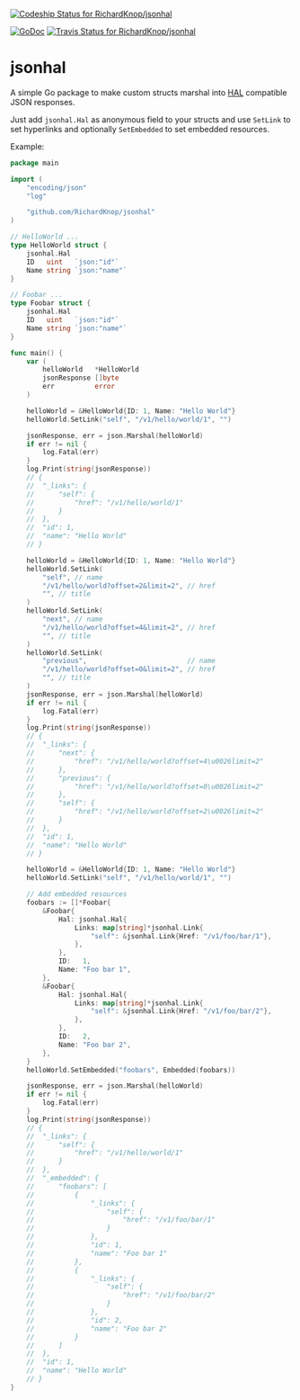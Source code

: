 [![Codeship Status for RichardKnop/jsonhal](https://codeship.com/projects/8537a230-37b2-0134-07fa-02b643534a44/status?branch=master)](https://codeship.com/projects/165842)

[![GoDoc](https://img.shields.io/badge/godoc-reference-blue.svg)](http://godoc.org/github.com/RichardKnop/jsonhal)
[![Travis Status for RichardKnop/jsonhal](https://travis-ci.org/RichardKnop/jsonhal.svg?branch=master)](https://travis-ci.org/RichardKnop/jsonhal)

# jsonhal

A simple Go package to make custom structs marshal into [HAL](http://stateless.co/hal_specification.html) compatible JSON responses.

Just add `jsonhal.Hal` as anonymous field to your structs and use `SetLink` to set hyperlinks and optionally `SetEmbedded` to set embedded resources.

Example:

```go
package main

import (
	"encoding/json"
	"log"

	"github.com/RichardKnop/jsonhal"
)

// HelloWorld ...
type HelloWorld struct {
	jsonhal.Hal
	ID   uint   `json:"id"`
	Name string `json:"name"`
}

// Foobar ...
type Foobar struct {
	jsonhal.Hal
	ID   uint   `json:"id"`
	Name string `json:"name"`
}

func main() {
	var (
		helloWorld   *HelloWorld
		jsonResponse []byte
		err          error
	)

	helloWorld = &HelloWorld{ID: 1, Name: "Hello World"}
	helloWorld.SetLink("self", "/v1/hello/world/1", "")

	jsonResponse, err = json.Marshal(helloWorld)
	if err != nil {
		log.Fatal(err)
	}
	log.Print(string(jsonResponse))
	// {
	// 	"_links": {
	// 		"self": {
	// 			"href": "/v1/hello/world/1"
	// 		}
	// 	},
	// 	"id": 1,
	// 	"name": "Hello World"
	// }

	helloWorld = &HelloWorld{ID: 1, Name: "Hello World"}
	helloWorld.SetLink(
		"self", // name
		"/v1/hello/world?offset=2&limit=2", // href
		"", // title
	)
	helloWorld.SetLink(
		"next", // name
		"/v1/hello/world?offset=4&limit=2", // href
		"", // title
	)
	helloWorld.SetLink(
		"previous",                         // name
		"/v1/hello/world?offset=0&limit=2", // href
		"", // title
	)
	jsonResponse, err = json.Marshal(helloWorld)
	if err != nil {
		log.Fatal(err)
	}
	log.Print(string(jsonResponse))
	// {
	// 	"_links": {
	// 		"next": {
	// 			"href": "/v1/hello/world?offset=4\u0026limit=2"
	// 		},
	// 		"previous": {
	// 			"href": "/v1/hello/world?offset=0\u0026limit=2"
	// 		},
	// 		"self": {
	// 			"href": "/v1/hello/world?offset=2\u0026limit=2"
	// 		}
	// 	},
	// 	"id": 1,
	// 	"name": "Hello World"
	// }

	helloWorld = &HelloWorld{ID: 1, Name: "Hello World"}
	helloWorld.SetLink("self", "/v1/hello/world/1", "")

	// Add embedded resources
	foobars := []*Foobar{
		&Foobar{
			Hal: jsonhal.Hal{
				Links: map[string]*jsonhal.Link{
					"self": &jsonhal.Link{Href: "/v1/foo/bar/1"},
				},
			},
			ID:   1,
			Name: "Foo bar 1",
		},
		&Foobar{
			Hal: jsonhal.Hal{
				Links: map[string]*jsonhal.Link{
					"self": &jsonhal.Link{Href: "/v1/foo/bar/2"},
				},
			},
			ID:   2,
			Name: "Foo bar 2",
		},
	}
	helloWorld.SetEmbedded("foobars", Embedded(foobars))

	jsonResponse, err = json.Marshal(helloWorld)
	if err != nil {
		log.Fatal(err)
	}
	log.Print(string(jsonResponse))
	// {
	// 	"_links": {
	// 		"self": {
	// 			"href": "/v1/hello/world/1"
	// 		}
	// 	},
	// 	"_embedded": {
	// 		"foobars": [
	// 			{
	// 				"_links": {
	// 					"self": {
	// 						"href": "/v1/foo/bar/1"
	// 					}
	// 				},
	// 				"id": 1,
	// 				"name": "Foo bar 1"
	// 			},
	// 			{
	// 				"_links": {
	// 					"self": {
	// 						"href": "/v1/foo/bar/2"
	// 					}
	// 				},
	// 				"id": 2,
	// 				"name": "Foo bar 2"
	// 			}
	// 		]
	// 	},
	// 	"id": 1,
	// 	"name": "Hello World"
	// }
}
```
